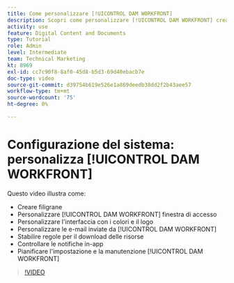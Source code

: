 ```yaml
---
title: Come personalizzare [!UICONTROL DAM WORKFRONT]
description: Scopri come personalizzare [!UICONTROL DAM WORKFRONT] creando filigrane, personalizzando [!UICONTROL DAM] finestra di accesso, branding dell’interfaccia e altro ancora.
activity: use
feature: Digital Content and Documents
type: Tutorial
role: Admin
level: Intermediate
team: Technical Marketing
kt: 8969
exl-id: cc7c90f8-8af0-45d8-b5d3-69d40ebacb7e
doc-type: video
source-git-commit: d39754b619e526e1a869deedb38dd2f2b43aee57
workflow-type: tm+mt
source-wordcount: '75'
ht-degree: 0%

---
```


# Configurazione del sistema: personalizza [!UICONTROL DAM WORKFRONT]

Questo video illustra come:

* Creare filigrane
* Personalizzare [!UICONTROL DAM WORKFRONT] finestra di accesso
* Personalizzare l&#39;interfaccia con i colori e il logo
* Personalizzare le e-mail inviate da [!UICONTROL DAM WORKFRONT]
* Stabilire regole per il download delle risorse
* Controllare le notifiche in-app
* Pianificare l&#39;impostazione e la manutenzione [!UICONTROL DAM WORKFRONT]

>[!VIDEO](https://video.tv.adobe.com/v/335232/?quality=12)
